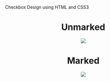 Checkbox Design using HTML and CSS3 

<div align="center">
  <h1>Unmarked</h1>
</div>

<div align="center">
  <img src="https://user-images.githubusercontent.com/97970573/150389041-5477e406-d83a-49e8-a34d-3589479eded8.jpg" />
</div>

<div align="center">
  <h1>Marked</h1>
</div>

<div align="center">
  <img src="https://user-images.githubusercontent.com/97970573/150390442-e3dd67bf-3b69-40b6-a5e0-4f145d455c5f.jpg" />
</div>
